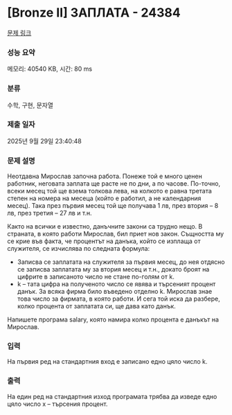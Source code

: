 # [Bronze II] ЗАПЛАТА - 24384 

[문제 링크](https://www.acmicpc.net/problem/24384) 

### 성능 요약

메모리: 40540 KB, 시간: 80 ms

### 분류

수학, 구현, 문자열

### 제출 일자

2025년 9월 29일 23:40:48

### 문제 설명

<p>Неотдавна Мирослав започна работа. Понеже той е много ценен работник, неговата заплата ще расте не по дни, а по часове. По-точно, всеки месец той ще взема толкова лева, на колкото е равна третата степен на номера на месеца (който е работил, а не календарния месец). Така през първия месец той ще получава 1 лв, през втория – 8 лв, през третия – 27 лв и т.н.</p>

<p>Както на всички е известно, данъчните закони са трудно нещо. В страната, в която работи Мирослав, бил приет нов закон. Същността му се крие във факта, че процентът на данъка, който се изплаща от служителя, се изчислява по следната формула:</p>

<ul>
	<li>Записва се заплатата на служителя за първия месец, до нея отдясно се записва заплатата му за втория месец и т.н., докато броят на цифрите в записаното число не стане по-голям от k.</li>
	<li>k – тата цифра на полученото число се явява и търсеният процент данък. За всяка фирма било въведено отделно k. Мирослав знае това число за фирмата, в която работи. И сега той иска да разбере, колко процента от заплатата си, ще дава като данък.</li>
</ul>

<p>Напишете програма salary, която намира колко процента е данъкът на Мирослав.</p>

### 입력 

 <p>На първия ред на стандартния вход е записано едно цяло число k.</p>

### 출력 

 <p>На един ред на стандартния изход програмата трябва да изведе едно цяло число x – търсения процент.</p>

